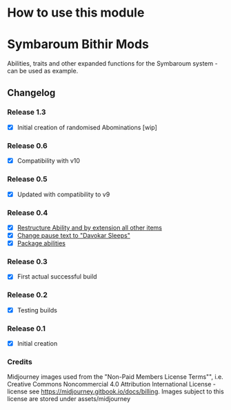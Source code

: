 # How to use this module

# Symbaroum Bithir Mods

Abilities, traits and other expanded functions for the Symbaroum system - can be used as example.

## Changelog
### Release 1.3
- [x] Initial creation of randomised Abominations [wip]
### Release 0.6
- [x] Compatibility with v10
### Release 0.5
- [x] Updated with compatibility to v9
### Release 0.4
- [x] [Restructure Ability and by extension all other items](https://github.com/bithir/symbaroum-bithir-mod/issues/8)
- [x] [Change pause text to "Davokar Sleeps"](https://github.com/bithir/symbaroum-bithir-mod/issues/7)
- [x] [Package abilities](https://github.com/bithir/symbaroum-bithir-mod/issues/6)

### Release 0.3
- [x] First actual successful build
### Release 0.2
- [x]  Testing builds

### Release 0.1
- [x] Initial creation


### Credits
Midjourney images used from the "Non-Paid Members License Terms"", i.e. Creative Commons Noncommercial 4.0 Attribution International License - license see https://midjourney.gitbook.io/docs/billing.
Images subject to this license are stored under assets/midjourney
